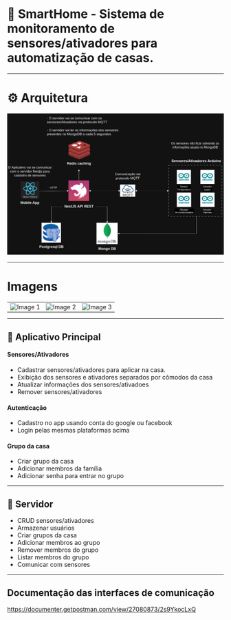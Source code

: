 # 📱 SmartHome - Sistema de monitoramento de sensores/ativadores para automatização de casas.

---

# ⚙️ Arquitetura

![Arquitetura](./architecture.drawio.png)

---
# Imagens
<table>
  <tr>
    <td><img src="https://github.com/user-attachments/assets/55610b6e-a9d5-4b7e-8914-e0f84d34af7f" alt="Image 1" width="200"></td>
    <td><img src="https://github.com/user-attachments/assets/738da7c7-c8a2-4cd2-9ad2-7bb7ea262d71" alt="Image 2" width="200"></td>
    <td><img src="https://github.com/user-attachments/assets/29f0b139-30cc-4027-84d8-8aef53884f95" alt="Image 3" width="200"></td>
  </tr>
</table>


---

## 📱 Aplicativo Principal

#### Sensores/Ativadores

- Cadastrar sensores/ativadores para aplicar na casa.
- Exibição dos sensores e ativadores separados por cômodos da casa
- Atualizar informações dos sensores/ativadoes
- Remover sensores/ativadores

#### Autenticação

- Cadastro no app usando conta do google ou facebook
- Login pelas mesmas plataformas acima

#### Grupo da casa

- Criar grupo da casa
- Adicionar membros da família
- Adicionar senha para entrar no grupo

---

## 🔰 Servidor

- CRUD sensores/ativadores
- Armazenar usuários
- Criar grupos da casa
- Adicionar membros ao grupo
- Remover membros do grupo
- Listar membros do grupo
- Comunicar com sensores

---

## Documentação das interfaces de comunicação
https://documenter.getpostman.com/view/27080873/2s9YkocLxQ
